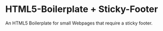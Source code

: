 # HTML5-Boilerplate + Sticky-Footer
An HTML5 Boilerplate for small Webpages that require a sticky footer.
